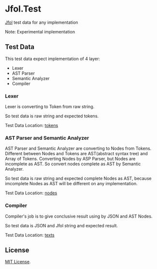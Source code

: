 # Jfol.Test

[Jfol](https://github.com/MeilCli/Jfol) test data for any implementation

Note: Experimental implementation

## Test Data
This test data expect implementation of 4 layer:
- Lexer
- AST Parser
- Semantic Analyzer
- Compiler

### Lexer
Lexer is converting to Token from raw string.

So test data is raw string and expected tokens.

Test Data Location: [tokens](tokens)

### AST Parser and Semantic Analyzer
AST Parser and Semantic Analyzer are converting to Nodes from Tokens. Different between Nodes and Tokens are AST(abstract syntax tree) and Array of Tokens. Converting Nodes by ASP Parser, but Nodes are incomplete as AST. So convert nodes complete as AST by Semantic Analyzer.

So test data is raw string and expected complete Nodes as AST, because imcomplete Nodes as AST will be different on any implementation.

Test Data Location: [nodes](nodes)

### Compiler
Compiler's job is to give conclusive result using by JSON and AST Nodes.

So test data is JSON and Jfol string and expected result.

Test Data Location: [texts](texts)

## License

[MIT License](LICENSE).
